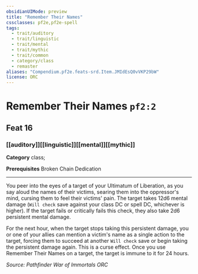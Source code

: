 ```yaml
---
obsidianUIMode: preview
title: "Remember Their Names"
cssclasses: pf2e,pf2e-spell
tags:
  - trait/auditory
  - trait/linguistic
  - trait/mental
  - trait/mythic
  - trait/common
  - category/class
  - remaster
aliases: "Compendium.pf2e.feats-srd.Item.JMIdEsQ0vVKP29bW"
license: ORC
---
```

# Remember Their Names `pf2:2`
## Feat 16
### [[auditory]][[linguistic]][[mental]][[mythic]]

**Category** class; 



**Prerequisites** Broken Chain Dedication
* * *
You peer into the eyes of a target of your Ultimatum of Liberation, as you say aloud the names of their victims, searing them into the oppressor's mind, cursing them to feel their victims' pain. The target takes 12d6 mental damage (`Will check` save against your class DC or spell DC, whichever is higher). If the target fails or critically fails this check, they also take 2d6 persistent mental damage.

For the next hour, when the target stops taking this persistent damage, you or one of your allies can mention a victim's name as a single action to the target, forcing them to succeed at another `Will check` save or begin taking the persistent damage again. This is a curse effect. Once you use Remember Their Names on a target, the target is immune to it for 24 hours.

*Source: Pathfinder War of Immortals*
*ORC*
